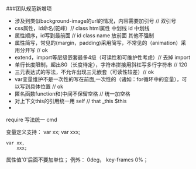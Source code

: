 ###团队规范新增项
+ 涉及到类似background-image的url的情况，内容需要加引号 // 双引号
+ css属性，id命名(驼峰）// class html属性 中划线 id 中划线
+ 属性顺序，id写到最前面 // id class name 放前面 其他不强制
+ 属性简写，常见的(margin，padding)采用简写，不常见的（animation）采用分开写 // ok
+ extend，import等层级嵌套最多4级（可读性和可维护性考虑）// 去掉 import
+ 单行长度限制，超出80（长度待定），字符串拼接用斜杠写多行字符串 // 120
+ 三元表达式的写法，不允许出现三元嵌套（可读性较差）// ok
+ var变量维护不是一次性的写在前面,一次性的（诸如：for循环中的变量），可以写到具体位置 // ok
+ 匿名函数function和(中间不保留空格 // 统一加空格
+ 对上下文this的引用统一用 self // that _this $this
+ 

require 写法统一 cmd

变量定义支持：
    var xx;
    var xxx;

    var xx,
        xxx;
        
属性值'0'后面不要加单位； 例外： 0deg， key-frames 0%；




    
